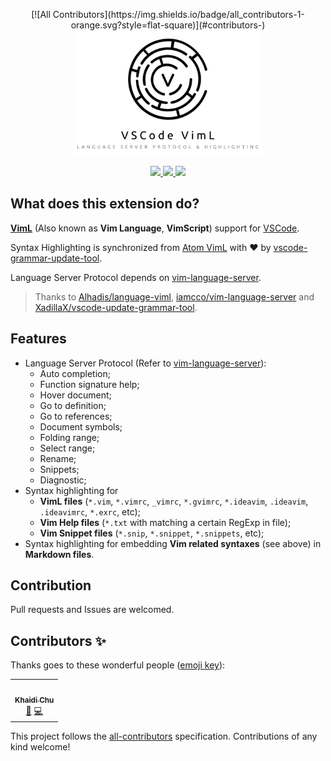 <p align="center">
<!-- ALL-CONTRIBUTORS-BADGE:START - Do not remove or modify this section -->
[![All Contributors](https://img.shields.io/badge/all_contributors-1-orange.svg?style=flat-square)](#contributors-)
<!-- ALL-CONTRIBUTORS-BADGE:END -->
    <img height="200" src="https://github.com/XadillaX/vscode-language-viml/raw/master/assets/README.png" />
</p>

<p align="center">
    <a href="https://marketplace.visualstudio.com/items?itemName=XadillaX.viml">
        <img src="https://vsmarketplacebadge.apphb.com/version-short/XadillaX.viml.svg?style=for-the-badge&colorA=FF7800&colorB=CC5600&label=VS%20MARKETPLACE" />
    </a>
    <a href="https://marketplace.visualstudio.com/items?itemName=XadillaX.viml">
        <img src="https://vsmarketplacebadge.apphb.com/downloads-short/XadillaX.viml.svg?style=for-the-badge&colorA=5DDB61&colorB=4BC74F&label=DOWNLOADS" />
    </a>
    <a href="https://marketplace.visualstudio.com/items?itemName=XadillaX.viml">
        <img src="https://vsmarketplacebadge.apphb.com/rating-star/XadillaX.viml.svg?style=for-the-badge&colorA=FBBD30&colorB=F2AA08" />
    </a>
</p>

## What does this extension do?

[**VimL**](https://en.wikipedia.org/wiki/Vim_(text_editor)#Vim_script) (Also known as **Vim Language**, **VimScript**) support for [VSCode](https://code.visualstudio.com/).

Syntax Highlighting is synchronized from [Atom VimL](https://github.com/Alhadis/language-viml) with ❤ by [vscode-grammar-update-tool](https://github.com/XadillaX/vscode-update-grammar-tool).

Language Server Protocol depends on [vim-language-server](https://github.com/iamcco/vim-language-server).

> Thanks to [Alhadis/language-viml](https://github.com/Alhadis/language-viml), [iamcco/vim-language-server](https://github.com/iamcco/vim-language-server) and [XadillaX/vscode-update-grammar-tool](https://github.com/XadillaX/vscode-update-grammar-tool).

## Features

+ Language Server Protocol (Refer to [vim-language-server](https://github.com/iamcco/vim-language-server)):
  - Auto completion;
  - Function signature help;
  - Hover document;
  - Go to definition;
  - Go to references;
  - Document symbols;
  - Folding range;
  - Select range;
  - Rename;
  - Snippets;
  - Diagnostic;
+ Syntax highlighting for
  - **VimL files** (`*.vim`, `*.vimrc`, `_vimrc`, `*.gvimrc`, `*.ideavim`, `.ideavim`, `.ideavimrc`, `*.exrc`, etc);
  - **Vim Help files** (`*.txt` with matching a certain RegExp in file);
  - **Vim Snippet files** (`*.snip`, `*.snippet`, `*.snippets`, etc);
+ Syntax highlighting for embedding **Vim related syntaxes** (see above) in **Markdown files**.

## Contribution

Pull requests and Issues are welcomed.

## Contributors ✨

Thanks goes to these wonderful people ([emoji key](https://allcontributors.org/docs/en/emoji-key)):

<!-- ALL-CONTRIBUTORS-LIST:START - Do not remove or modify this section -->
<!-- prettier-ignore-start -->
<!-- markdownlint-disable -->
<table>
  <tr>
    <td align="center"><a href="https://xcoder.in/"><img src="https://avatars.githubusercontent.com/u/2842176?v=4?s=100" width="100px;" alt=""/><br /><sub><b>Khaidi Chu</b></sub></a><br /><a href="#maintenance-XadillaX" title="Maintenance">🚧</a> <a href="https://github.com/XadillaX/vscode-language-viml/commits?author=XadillaX" title="Code">💻</a></td>
  </tr>
</table>

<!-- markdownlint-restore -->
<!-- prettier-ignore-end -->

<!-- ALL-CONTRIBUTORS-LIST:END -->

This project follows the [all-contributors](https://github.com/all-contributors/all-contributors) specification. Contributions of any kind welcome!